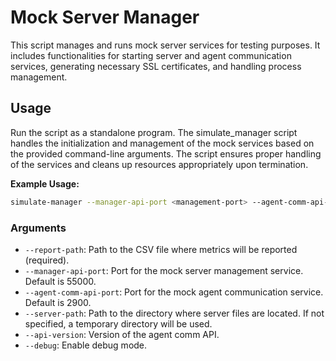# Mock Server Manager

This script manages and runs mock server services for testing purposes. It includes functionalities for starting server and agent communication services, generating necessary SSL certificates, and handling process management.

## Usage

Run the script as a standalone program. The simulate_manager script handles the initialization and management of the mock services based on the provided command-line arguments. The script ensures proper handling of the services and cleans up resources appropriately upon termination.

**Example Usage:**

```sh
simulate-manager --manager-api-port <management-port> --agent-comm-api-port <agent-comm-port> --server-path </path/to/server> --report-path </path/to/report.csv> --api-version /v1 --debug
```

### Arguments

- `--report-path`: Path to the CSV file where metrics will be reported (required).
- `--manager-api-port`: Port for the mock server management service. Default is 55000.
- `--agent-comm-api-port`: Port for the mock agent communication service. Default is 2900.
- `--server-path`: Path to the directory where server files are located. If not specified, a temporary directory will be used.
- `--api-version`: Version of the agent comm API.
- `--debug`: Enable debug mode.
